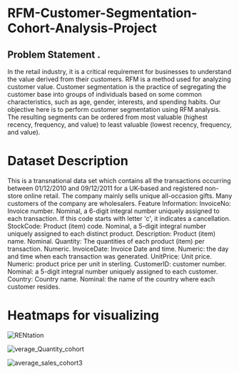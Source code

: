 # RFM-Customer-Segmentation-Cohort-Analysis-Project

## Problem Statement .
In the retail industry, it is a critical requirement for businesses to understand the value derived from their customers. RFM is a method used for analyzing customer value. Customer segmentation is the practice of segregating the customer base into groups of individuals based on some common characteristics, such as age, gender, interests, and spending habits. Our objective here is to perform customer segmentation using RFM analysis. The resulting segments can be ordered from most valuable (highest recency, frequency, and value) to least valuable (lowest recency, frequency, and value).
# Dataset Description
This is a transnational data set which contains all the transactions occurring between 01/12/2010 and 09/12/2011 for a UK-based and registered non-store online retail. The company mainly sells unique all-occasion gifts. Many customers of the company are wholesalers.
Feature Information:
InvoiceNo: Invoice number. Nominal, a 6-digit integral number uniquely assigned to each transaction. If this code starts with letter 'c', it indicates a cancellation.
StockCode: Product (item) code. Nominal, a 5-digit integral number uniquely assigned to each distinct product.
Description: Product (item) name. Nominal.
Quantity: The quantities of each product (item) per transaction. Numeric.
InvoiceDate: Invoice Date and time. Numeric: the day and time when each transaction was generated.
UnitPrice: Unit price. Numeric: product price per unit in sterling.
CustomerID: customer number. Nominal: a 5-digit integral number uniquely assigned to each customer. 
Country: Country name. Nominal: the name of the country where each customer resides.
# Heatmaps for visualizing 
![RENtation](https://github.com/RahafAlshahrany/RFM-Customer-Segmentation-Cohort-Analysis-Project/assets/143160674/13523448-0e24-4bc3-8e4a-abbebd55a8a6)

![verage_Quantity_cohort](https://github.com/RahafAlshahrany/RFM-Customer-Segmentation-Cohort-Analysis-Project/assets/143160674/3fb96080-f4c8-4e3a-85d6-c05b18fdc83f)

![average_sales_cohort3](https://github.com/RahafAlshahrany/RFM-Customer-Segmentation-Cohort-Analysis-Project/assets/143160674/3ef0748c-758e-455c-9d1c-e0283ac696c2)
